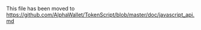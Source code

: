 This file has been moved to https://github.com/AlphaWallet/TokenScript/blob/master/doc/javascript_api.md
